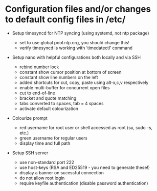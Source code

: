 Configuration files and/or changes to default config files in /etc/
=

 - Setup timesyncd for NTP syncing (using systemd, not ntp package)  
   - set to use global pool.ntp.org, you should change this!
   - verify timesyncd is working with 'timedatectl' command

 - Setup nano with helpful configurations both locally and via SSH  
   - rebind number lock
   - constant show cursor position at bottom of screen
   - constant show line numbers on the left
   - added shortcuts for cut, copy, paste using alt-x,c,v respectively
   - enable multi-buffer for concurrent open files
   - cut to end-of-line
   - bracket and quote matching
   - tabs converted to spaces, tab = 4 spaces
   - activate default colourization

 - Colourize prompt  
   - red username for root user or shell accessed as root (su, sudo -s, etc.)
   - green username for regular users
   - display time and full path

 - Setup SSH server  
   - use non-standard port 222
   - use host-keys (RSA and ED25519 - you need to generate these!)
   - display a banner on sucessful connection
   - do not allow root login
   - require keyfile authentication (disable password authentication)
